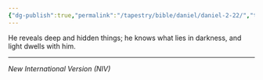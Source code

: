 ```yaml
---
{"dg-publish":true,"permalink":"/tapestry/bible/daniel/daniel-2-22/","title":"Daniel 2:22","hide":true,"tags":["bible-verse","bible-verse"],"dgHomeLink":true,"dgShowLocalGraph":true,"dgEnableSearch":true}
---
```


He reveals deep and hidden things; he knows what lies in darkness, and light dwells with him.

---
*New International Version (NIV)*